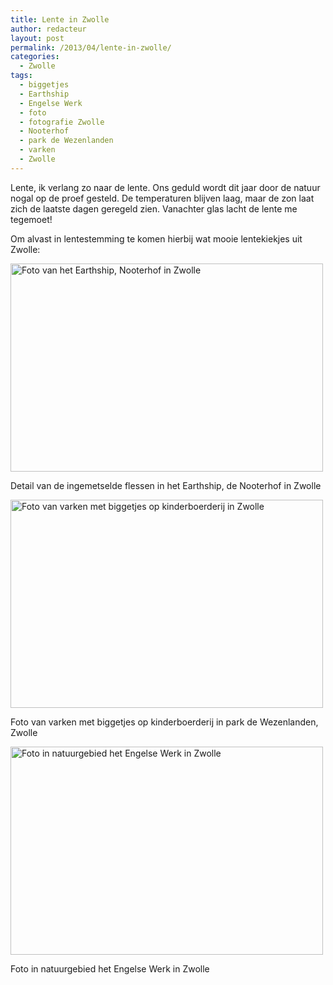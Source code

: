 ```yaml
---
title: Lente in Zwolle
author: redacteur
layout: post
permalink: /2013/04/lente-in-zwolle/
categories:
  - Zwolle
tags:
  - biggetjes
  - Earthship
  - Engelse Werk
  - foto
  - fotografie Zwolle
  - Nooterhof
  - park de Wezenlanden
  - varken
  - Zwolle
---
```

Lente, ik verlang zo naar de lente. Ons geduld wordt dit jaar door de natuur nogal op de proef gesteld. De temperaturen blijven laag, maar de zon laat zich de laatste dagen geregeld zien. Vanachter glas lacht de lente me tegemoet!

Om alvast in lentestemming te komen hierbij wat mooie lentekiekjes uit Zwolle:

<div id="attachment_3506" style="width: 510px" class="wp-caption aligncenter">
  <img class="size-full wp-image-3506" src="/wordpress/wp-content/uploads/2013/04/Earthship_Zwolle.jpg" alt="Foto van het Earthship, Nooterhof in Zwolle" width="500" height="333" />
  
  <p class="wp-caption-text">
    Detail van de ingemetselde flessen in het Earthship, de Nooterhof in Zwolle
  </p>
</div>

<div id="attachment_3507" style="width: 510px" class="wp-caption aligncenter">
  <img class="size-full wp-image-3507" src="/wordpress/wp-content/uploads/2013/04/kinderboerderij_Zwolle.jpg" alt="Foto van varken met biggetjes op kinderboerderij in Zwolle" width="500" height="333" />
  
  <p class="wp-caption-text">
    Foto van varken met biggetjes op kinderboerderij in park de Wezenlanden, Zwolle
  </p>
</div>

<div id="attachment_3511" style="width: 510px" class="wp-caption aligncenter">
  <img class="size-full wp-image-3511" src="/wordpress/wp-content/uploads/2013/04/Engelse_Werk_Zwolle1.jpg" alt="Foto in natuurgebied het Engelse Werk in Zwolle" width="500" height="333" />
  
  <p class="wp-caption-text">
    Foto in natuurgebied het Engelse Werk in Zwolle
  </p>
</div>
